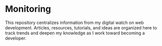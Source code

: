 # Monitoring

This repository centralizes information from my digital watch on web development. Articles, resources, tutorials, and ideas are organized here to track trends and deepen my knowledge as I work toward becoming a developer.

